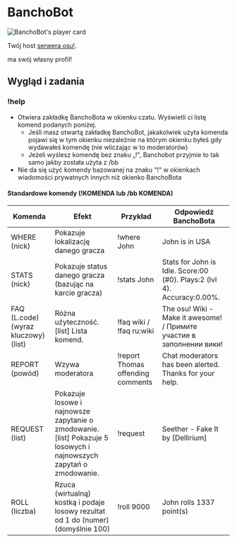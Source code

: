 # BanchoBot

![BanchoBot's player card](BanchoBot.jpg "BanchoBot's player card")

Twój host [serwera osu!](/wiki/Internet_Relay_Chat).

ma swój własny profil!

Wygląd i zadania
----------------

### !help

-   Otwiera zakładkę BanchoBota w okienku czatu. Wyświetli ci listę komend podanych poniżej.
    -   Jeśli masz otwartą zakładkę BanchoBot, jakakolwiek użyta komenda pojawi się w tym okienku niezależnie na którym okienku byłeś gdy wydawałeś komendę (nie wliczając w to moderatorów)
    -   Jeżeli wyślesz komendę bez znaku „!", Banchobot przyjmie to tak samo jakby została użyta z /bb
-   Nie da się użyć komendy bazowanej na znaku "!" w okienkach wiadomości prywatnych innych niż okienko BanchoBota

#### Standardowe komendy (!KOMENDA lub /bb KOMENDA)

| Komenda | Efekt | Przykład | Odpowiedź BanchoBota |
| ------- | ----- | -------- | -------------------- |
| WHERE (nick) | Pokazuje lokalizację danego gracza | !where John | John is in USA |
| STATS (nick) | Pokazuje status danego gracza (bazując na karcie gracza) | !stats John | Stats for John is Idle. Score:00 (#0). Plays:2 (lvl 4). Accuracy:0.00%. |
| FAQ (L.code)(wyraz kluczowy) (list) | Różna użyteczność. [list] Lista komend. | !faq wiki / !faq ru:wiki | The osu! Wiki - Make it awesome! / Примите участие в заполнении вики! |
| REPORT (powód) | Wzywa moderatora | !report Thomas offending comments | Chat moderators has been alerted. Thanks for your help. |
| REQUEST (list) | Pokazuje losowe i najnowsze zapytanie o zmodowanie. [list] Pokazuje 5 losowych i najnowszych zapytań o zmodowanie. | !request | Seether - Fake It by [Dellirium] |
| ROLL (liczba) | Rzuca (wirtualną) kostką i podaje losowy rezultat od 1 do (numer) (domyślnie 100) | !roll 9000 | John rolls 1337 point(s) |
